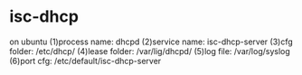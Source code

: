 # isc-dhcp

on ubuntu
(1)process name: dhcpd
(2)service name: isc-dhcp-server
(3)cfg folder: /etc/dhcp/
(4)lease folder: /var/lig/dhcpd/
(5)log file: /var/log/syslog
(6)port cfg: /etc/default/isc-dhcp-server
